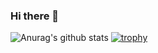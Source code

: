 ### Hi there 👋

![Anurag's github stats](https://github-readme-stats.vercel.app/api?username=sushanpth&count_private=true&show_icons=true)
[![trophy](https://github-profile-trophy.vercel.app/?username=sushanpth)](https://github.com/ryo-ma/github-profile-trophy)

